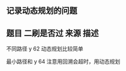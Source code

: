 ## 记录动态规划的问题

## 题目   二刷是否过    来源   描述

  不同路径   y          62     动态规划比较简单

  最小路径和  y         64     注意用回溯会超时，用动态规划
